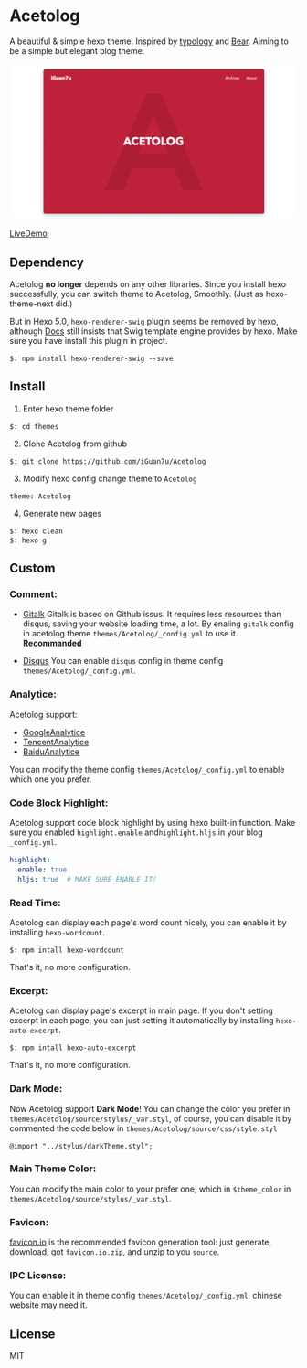 # Acetolog

A beautiful & simple hexo theme. Inspired by [typology](https://demo.mekshq.com/typology/) and [Bear](https://demo.mekshq.com/typology/). Aiming to be a simple but elegant blog theme.

![ScreenShot](./screenshot/1.png)

[LiveDemo](https://www.iguan7u.cn)

## Dependency

Acetolog **no longer** depends on any other libraries. Since you install hexo successfully, you can switch theme to Acetolog, Smoothly. (Just as hexo-theme-next did.)

But in Hexo 5.0, `hexo-renderer-swig` plugin seems be removed by hexo, although [Docs](https://hexo.io/docs/themes) still insists that Swig template engine provides by hexo. Make sure you have install this plugin in project.

```
$: npm install hexo-renderer-swig --save
```

## Install

1. Enter hexo theme folder
```
$: cd themes
```

2. Clone Acetolog from github
```
$: git clone https://github.com/iGuan7u/Acetolog
```

3. Modify hexo config change theme to `Acetolog`
```
theme: Acetolog
```

4. Generate new pages
```
$: hexo clean
$: hexo g
```

## Custom

### Comment:

- [Gitalk](https://github.com/gitalk/gitalk)
Gitalk is based on Github issus. It requires less resources than disqus, saving your website loading time, a lot.
By enaling `gitalk` config in acetolog theme `themes/Acetolog/_config.yml` to use it. **Recommanded**

- [Disqus](https://disqus.com)
You can enable `disqus` config in theme config `themes/Acetolog/_config.yml`.

### Analytice:

Acetolog support: 

- [GoogleAnalytice](https://analytics.google.com)
- [TencentAnalytice](https://mta.qq.com)
- [BaiduAnalytice](https://tongji.baidu.com)

You can modify the theme config `themes/Acetolog/_config.yml` to enable which one you prefer.

### Code Block Highlight:

Acetolog support code block highlight by using hexo built-in function. Make sure you enabled `highlight.enable` and`highlight.hljs` in your blog `_config.yml`.

```yml
highlight:
  enable: true
  hljs: true  # MAKE SURE ENABLE IT!
```

### Read Time:

Acetolog can display each page's word count nicely, you can enable it by installing `hexo-wordcount`.

```
$: npm intall hexo-wordcount
```

That's it, no more configuration.

### Excerpt:

Acetolog can display page's excerpt in main page. If you don't setting excerpt in each page, you can just setting it automatically by installing `hexo-auto-excerpt`.

```
$: npm intall hexo-auto-excerpt
```

That's it, no more configuration.

### Dark Mode:

Now Acetolog support **Dark Mode**!
You can change the color you prefer in `themes/Acetolog/source/stylus/_var.styl`, of course, you can disable it by commented the code below in `themes/Acetolog/source/css/style.styl`

```
@import "../stylus/darkTheme.styl";
```

### Main Theme Color:

You can modify the main color to your prefer one, which in `$theme_color` in `themes/Acetolog/source/stylus/_var.styl`.


### Favicon:

[favicon.io](https://favicon.io) is the recommended favicon generation tool:
just generate, download, got `favicon.io.zip`, and unzip to you `source`.


### IPC License:

You can enable it in theme config `themes/Acetolog/_config.yml`, chinese website may need it.

## License
MIT
